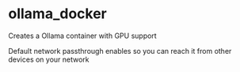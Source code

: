 # ollama_docker

Creates a Ollama container with GPU support

Default network passthrough enables so you can reach it from other devices on your network
